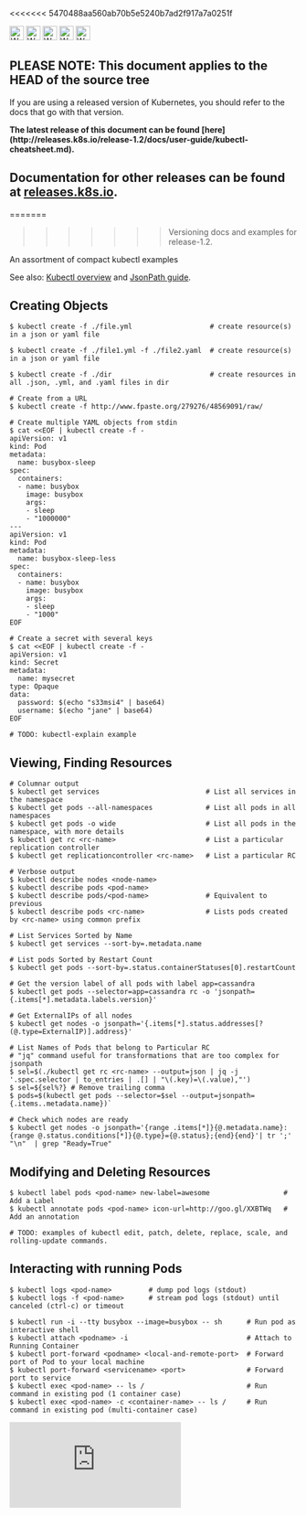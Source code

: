 <!-- BEGIN MUNGE: UNVERSIONED_WARNING -->

<<<<<<< 5470488aa560ab70b5e5240b7ad2f917a7a0251f
<!-- BEGIN STRIP_FOR_RELEASE -->

<img src="http://kubernetes.io/img/warning.png" alt="WARNING"
     width="25" height="25">
<img src="http://kubernetes.io/img/warning.png" alt="WARNING"
     width="25" height="25">
<img src="http://kubernetes.io/img/warning.png" alt="WARNING"
     width="25" height="25">
<img src="http://kubernetes.io/img/warning.png" alt="WARNING"
     width="25" height="25">
<img src="http://kubernetes.io/img/warning.png" alt="WARNING"
     width="25" height="25">

<h2>PLEASE NOTE: This document applies to the HEAD of the source tree</h2>

If you are using a released version of Kubernetes, you should
refer to the docs that go with that version.

<!-- TAG RELEASE_LINK, added by the munger automatically -->
<strong>
The latest release of this document can be found
[here](http://releases.k8s.io/release-1.2/docs/user-guide/kubectl-cheatsheet.md).

Documentation for other releases can be found at
[releases.k8s.io](http://releases.k8s.io).
</strong>
--

<!-- END STRIP_FOR_RELEASE -->
=======
>>>>>>> Versioning docs and examples for release-1.2.

<!-- END MUNGE: UNVERSIONED_WARNING -->


An assortment of compact kubectl examples

See also: [Kubectl overview](kubectl-overview.md) and [JsonPath guide](jsonpath.md).

## Creating Objects

```console
$ kubectl create -f ./file.yml                   # create resource(s) in a json or yaml file

$ kubectl create -f ./file1.yml -f ./file2.yaml  # create resource(s) in a json or yaml file

$ kubectl create -f ./dir                        # create resources in all .json, .yml, and .yaml files in dir

# Create from a URL
$ kubectl create -f http://www.fpaste.org/279276/48569091/raw/

# Create multiple YAML objects from stdin
$ cat <<EOF | kubectl create -f -
apiVersion: v1
kind: Pod
metadata:
  name: busybox-sleep
spec:
  containers:
  - name: busybox
    image: busybox
    args:
    - sleep
    - "1000000"
---
apiVersion: v1
kind: Pod
metadata:
  name: busybox-sleep-less
spec:
  containers:
  - name: busybox
    image: busybox
    args:
    - sleep
    - "1000"
EOF

# Create a secret with several keys
$ cat <<EOF | kubectl create -f -
apiVersion: v1
kind: Secret
metadata:
  name: mysecret
type: Opaque
data:
  password: $(echo "s33msi4" | base64)
  username: $(echo "jane" | base64)
EOF

# TODO: kubectl-explain example
```


## Viewing, Finding Resources

```console
# Columnar output
$ kubectl get services                          # List all services in the namespace
$ kubectl get pods --all-namespaces             # List all pods in all namespaces
$ kubectl get pods -o wide                      # List all pods in the namespace, with more details
$ kubectl get rc <rc-name>                      # List a particular replication controller
$ kubectl get replicationcontroller <rc-name>   # List a particular RC

# Verbose output
$ kubectl describe nodes <node-name>
$ kubectl describe pods <pod-name>
$ kubectl describe pods/<pod-name>              # Equivalent to previous
$ kubectl describe pods <rc-name>               # Lists pods created by <rc-name> using common prefix

# List Services Sorted by Name
$ kubectl get services --sort-by=.metadata.name

# List pods Sorted by Restart Count
$ kubectl get pods --sort-by=.status.containerStatuses[0].restartCount

# Get the version label of all pods with label app=cassandra
$ kubectl get pods --selector=app=cassandra rc -o 'jsonpath={.items[*].metadata.labels.version}'

# Get ExternalIPs of all nodes
$ kubectl get nodes -o jsonpath='{.items[*].status.addresses[?(@.type=ExternalIP)].address}'

# List Names of Pods that belong to Particular RC
# "jq" command useful for transformations that are too complex for jsonpath
$ sel=$(./kubectl get rc <rc-name> --output=json | jq -j '.spec.selector | to_entries | .[] | "\(.key)=\(.value),"')
$ sel=${sel%?} # Remove trailing comma
$ pods=$(kubectl get pods --selector=$sel --output=jsonpath={.items..metadata.name})`

# Check which nodes are ready
$ kubectl get nodes -o jsonpath='{range .items[*]}{@.metadata.name}:{range @.status.conditions[*]}{@.type}={@.status};{end}{end}'| tr ';' "\n"  | grep "Ready=True" 
```

## Modifying and Deleting Resources

```console
$ kubectl label pods <pod-name> new-label=awesome                  # Add a Label
$ kubectl annotate pods <pod-name> icon-url=http://goo.gl/XXBTWq   # Add an annotation

# TODO: examples of kubectl edit, patch, delete, replace, scale, and rolling-update commands.
```

## Interacting with running Pods

```console
$ kubectl logs <pod-name>         # dump pod logs (stdout)
$ kubectl logs -f <pod-name>      # stream pod logs (stdout) until canceled (ctrl-c) or timeout

$ kubectl run -i --tty busybox --image=busybox -- sh      # Run pod as interactive shell
$ kubectl attach <podname> -i                             # Attach to Running Container
$ kubectl port-forward <podname> <local-and-remote-port>  # Forward port of Pod to your local machine
$ kubectl port-forward <servicename> <port>               # Forward port to service
$ kubectl exec <pod-name> -- ls /                         # Run command in existing pod (1 container case) 
$ kubectl exec <pod-name> -c <container-name> -- ls /     # Run command in existing pod (multi-container case) 
```





<!-- BEGIN MUNGE: IS_VERSIONED -->
<!-- TAG IS_VERSIONED -->
<!-- END MUNGE: IS_VERSIONED -->


<!-- BEGIN MUNGE: GENERATED_ANALYTICS -->
[![Analytics](https://kubernetes-site.appspot.com/UA-36037335-10/GitHub/docs/user-guide/kubectl-cheatsheet.md?pixel)]()
<!-- END MUNGE: GENERATED_ANALYTICS -->
